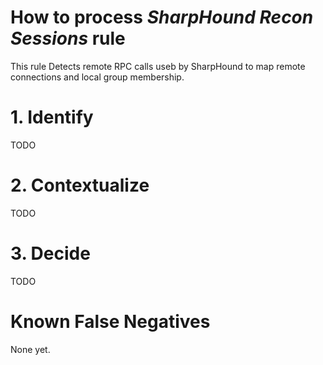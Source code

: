 # How to process *SharpHound Recon Sessions* rule
This rule Detects remote RPC calls useb by SharpHound to map remote connections and local group membership.

# 1. Identify
TODO

# 2. Contextualize
TODO

# 3. Decide
TODO

# Known False Negatives
None yet.
